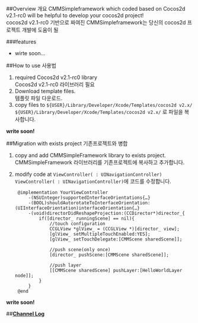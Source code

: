 ##Overview 개요
CMMSimpleframework which coded based on Cocos2d v2.1-rc0 will be helpful to develop your cocos2d project!<br>
cocos2d v2.1-rc0 기반으로 짜여진 CMMSimpleframework는 당신의 cocos2d 프로젝트 개발에 도움이 될 

###features
* wirte soon...

##How to use 사용법
1. required Cocos2d v2.1-rc0 library<br>
Cocos2d v2.1-rc0 라이브러리 필요
2. Download template files.<br>
템플릿 파일 다운로드.
3. copy files to `${USER}/Library/Developer/Xcode/Templates/cocos2d v2.x/`<br>
`${USER}/Library/Developer/Xcode/Templates/cocos2d v2.x/` 로 파일을 복사합니다.

**write soon!**

##Migration with exists project 기존프로젝트와 병합
1. copy and add CMMSimpleFramework library to exists project.<br>
CMMSimpleFramework 라이브러리를 기존프로젝트에 복사하고 추가합니다.
2. modify code at `ViewController( : UINavigationController)`<br>
`ViewController( : UINavigationController)`에 코드를 수정합니다.

		@implementation YourViewController
			-(NSUInteger)supportedInterfaceOrientations{…}
			-(BOOL)shouldAutorotateToInterfaceOrientation:(UIInterfaceOrientation)interfaceOrientation{…}
			-(void)directorDidReshapeProjection:(CCDirector*)director_{
				if([director_ runningScene] == nil){
					//touch configuration
					CCGLView *glView_ = (CCGLView *)[director_ view];
					[glView_ setMultipleTouchEnabled:YES];
					[glView_ setTouchDelegate:[CMMScene sharedScene]];
		
					//push scene(only once)
					[director_ pushScene:[CMMScene sharedScene]];
		
					//push layer
					[[CMMScene sharedScene] pushLayer:[HelloWorldLayer node]];
				}
			}
		@end

**write soon!**

##**[Channel Log](https://github.com/kimbobv22/CMMSimpleFramework/blob/master/CHANNELLOG.md)**